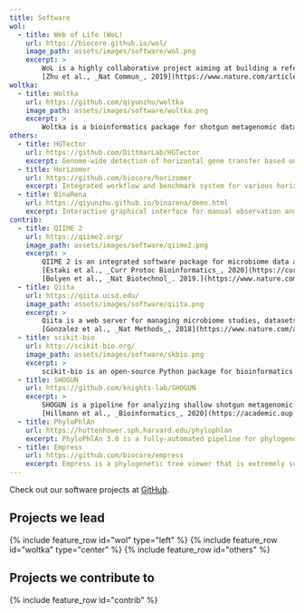 ```yaml
---
title: Software
wol:
  - title: Web of Life (WoL)
    url: https://biocore.github.io/wol/
    image_path: assets/images/software/wol.png
    excerpt: >
        WoL is a highly collaborative project aiming at building a reference phylogeny which accurately defines the evolutionary relationships among all microbes. In Phase I of the project, we built a phylogeny of 10,575 genomes using 381 marker genes, making this the single largest dataset upon which de novo phylogenetic trees have been built, yet the bioinformatic approaches we adopted or invented are significantly more robust than previous works. We made the resource publicly available to benefit the research community. It means to serve as a reference for researchers to explore the evolution and diversity of microbes, and to improve the study of microbial communities. <br/><br/>
        [Zhu et al., _Nat Commun_, 2019](https://www.nature.com/articles/s41467-019-13443-4)
woltka:
  - title: Woltka
    url: https://github.com/qiyunzhu/woltka
    image_path: assets/images/software/woltka.png
    excerpt: >
        Woltka is a bioinformatics package for shotgun metagenomic data analysis. It highlights: 1) fine-grain community ecology featuring individual reference genomes; 2) tree-based, rank-free classification to maximize resolution and flexibility; 3) combined taxonomic & functional analysis through one alignment to ensure consistency and accuracy. It takes full advantage of, but not limited by, the [WoL](https://biocore.github.io/wol/) reference phylogeny. It comes with an interface for the [QIIME 2](https://qiime2.org/) package, and has been integrated into the [Qiita](https://qiita.ucsd.edu/) web server.
others:
  - title: HGTector
    url: https://github.com/DittmarLab/HGTector
    excerpt: Genome-wide detection of horizontal gene transfer based on BLAST hit distribution statistics.
  - title: Horizomer
    url: https://github.com/biocore/horizomer
    excerpt: Integrated workflow and benchmark system for various horizontal gene transfer prediction tools.
  - title: BinaRena
    url: https://qiyunzhu.github.io/binarena/demo.html
    excerpt: Interactive graphical interface for manual observation and binning of metagenomic contigs.
contrib:
  - title: QIIME 2
    url: https://qiime2.org/
    image_path: assets/images/software/qiime2.png
    excerpt: >
        QIIME 2 is an integrated software package for microbiome data analysis. It provides a complete and flexible solution from raw sequencing data to publication-grade tables and figures. It highlights transparent and reproducible science. It has been the most widely-used bioinformatics tool in the field of microbiomics. <br/><br/>
        [Estaki et al., _Curr Protoc Bioinformatics_, 2020](https://currentprotocols.onlinelibrary.wiley.com/doi/full/10.1002/cpbi.100) <br/>
        [Bolyen et al., _Nat Biotechnol_. 2019.](https://www.nature.com/articles/s41587-019-0209-9)
  - title: Qiita
    url: https://qiita.ucsd.edu/
    image_path: assets/images/software/qiita.png
    excerpt: >
        Qiita is a web server for managing microbiome studies, datasets and analyses. It implements a wide range of state-of-the-art programs and databases for the analysis of amplicon, metagenomic and metabolomic data. It enables meta-analysis of an extremely large volume of datasets across many studies. <br />
        [Gonzalez et al., _Nat Methods_, 2018](https://www.nature.com/articles/s41592-018-0141-9)
  - title: scikit-bio
    url: http://scikit-bio.org/
    image_path: assets/images/software/skbio.png
    excerpt: >
        scikit-bio is an open-source Python package for bioinformatics researchers and developers. It provides algorithms and data structures for sequence alignments, phylogenetic trees, distance matrices, ordinations and diversity metrics. It powers QIIME 2, Qiita and multiple other bioinformatics tools.
  - title: SHOGUN
    url: https://github.com/knights-lab/SHOGUN
    excerpt: >
        SHOGUN is a pipeline for analyzing shallow shotgun metagenomic sequencig data, which is more afforable than deep sequencing whereas advantageous over amplicon sequencing. <br />
        [Hillmann et al., _Bioinformatics_, 2020](https://academic.oup.com/bioinformatics/article-abstract/36/13/4088/5828930)
  - title: PhyloPhlAn
    url: https://huttenhower.sph.harvard.edu/phylophlan
    excerpt: PhyloPhlAn 3.0 is a fully-automated pipeline for phylogenomic reconstruction and insertion of microbial genomes and metagenomes. <br />[Asnicar et al., _Nat Commun_, 2020](https://www.nature.com/articles/s41467-020-16366-7)
  - title: Empress
    url: https://github.com/biocore/empress
    excerpt: Empress is a phylogenetic tree viewer that is extremely scalable (can display 1m+ taxa simultaneously) and is interactive with the QIIME 2 ecosystem to facilitate microbial community studies.
---
```


Check out our software projects at <i class='fab fa-github fa-lg'></i> [GitHub](https://github.com/qiyunlab/).

## Projects we lead

{% include feature_row id="wol" type="left" %}
{% include feature_row id="woltka" type="center" %}
{% include feature_row id="others" %}

## Projects we contribute to

{% include feature_row id="contrib" %}

<!-- Note: feature images should be 640x426 px. -->
